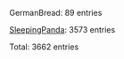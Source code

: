 GermanBread: 89 entries

[SleepingPanda](https://github.com/SleepingPanda): 3573 entries

Total: 3662 entries
